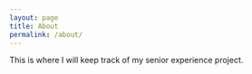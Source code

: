 ```yaml
---
layout: page
title: About
permalink: /about/
---
```


This is where I will keep track of my senior experience project.
